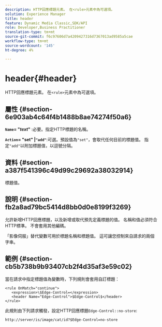 ```yaml
---
description: HTTP回應標題元素。 在<rule>元素中為可選項。
solution: Experience Manager
title: header
feature: Dynamic Media Classic,SDK/API
role: Developer,Business Practitioner
translation-type: tm+mt
source-git-commit: f6c97606d7a4209427316d7367013ad9585a5cae
workflow-type: tm+mt
source-wordcount: '145'
ht-degree: 4%

---
```



# header{#header}

HTTP回應標題元素。 在`<rule>`元素中為可選項。

## 屬性 {#section-6e903ab4c64f4b1488b8ae74274f50a6}

**`Name`= &quot;*text*&quot;** :必要。指定HTTP標題的名稱。

**`Action`= &quot;set&quot; |`"add"`**:可選。預設值為`"set"`，會取代任何目前的標題值。 指定`"add"`以附加標題值，以逗號分隔。

## 資料 {#section-a387f541396c49d99c29692a38032914}

標題值。

## 說明 {#section-fb2a8ad79bc5414d8bb0d0e8199f3269}

允許新增HTTP回應標題，以及新增或取代預先定義標題的值。 名稱和值必須符合HTTP標準。 不會套用其他編碼。

「影像伺服」替代變數可用於標題名稱和標題值。 這可讓您控制來自請求的兩個字串。

## 範例 {#section-cb5b738b9b93407cb2f4d35af3e59c02}

當在請求中指定標題值為變數時，下列規則會套用自訂標題：

```
<rule OnMatch="continue">
   <expression>\$Edge-Control=</expression>
   <header Name="Edge-Control">$Edge-Control$</header>
</rule>
```

此規則由下列請求觸發，設定HTTP回應標題`Edge-Control::no-store`:

`http://server/is/image/cat/id?$Edge-Control=no-store`
